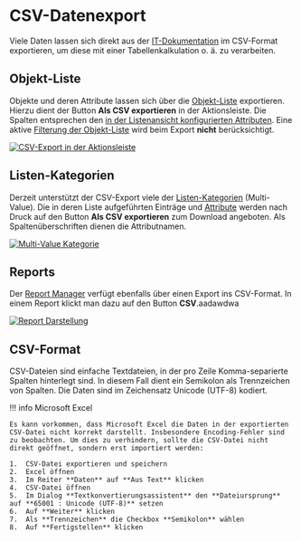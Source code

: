 # CSV-Datenexport

Viele Daten lassen sich direkt aus der [IT-Dokumentation](../glossar.md) im CSV-Format exportieren, um diese mit einer Tabellenkalkulation o. ä. zu verarbeiten.

## Objekt-Liste

Objekte und deren Attribute lassen sich über die [Objekt-Liste](../grundlagen/objekt-liste/index.md) exportieren. Hierzu dient der Button **Als CSV exportieren** in der Aktionsleiste. Die Spalten entsprechen den [in der Listenansicht konfigurierten Attributen](../grundlagen/objekt-liste/listenansicht-konfigurieren.md). Eine aktive [Filterung der Objekt-Liste](../grundlagen/objekt-liste/navigieren-und-filtern.md) wird beim Export **nicht** berücksichtigt.

[![CSV-Export in der Aktionsleiste](../assets/images/de/daten-konsolidieren/csv-datenexport/1-csv-de.png)](../assets/images/de/daten-konsolidieren/csv-datenexport/1-csv-de.png)

## Listen-Kategorien

Derzeit unterstützt der CSV-Export viele der [Listen-Kategorien](../glossar.md) (Multi-Value). Die in deren Liste aufgeführten Einträge und [Attribute](../glossar.md) werden nach Druck auf den Button **Als CSV exportieren** zum Download angeboten. Als Spaltenüberschriften dienen die Attributnamen.

[![Multi-Value Kategorie](../assets/images/de/daten-konsolidieren/csv-datenexport/2-csv-de.png)](../assets/images/de/daten-konsolidieren/csv-datenexport/2-csv-de.png)

## Reports

Der [Report Manager](../auswertungen/report-manager.md) verfügt ebenfalls über einen Export ins CSV-Format. In einem Report klickt man dazu auf den Button **CSV**.aadawdwa

[![Report Darstellung](../assets/images/de/daten-konsolidieren/csv-datenexport/3-csv-de.png)](../assets/images/de/daten-konsolidieren/csv-datenexport/3-csv-de.png)

## CSV-Format

CSV-Dateien sind einfache Textdateien, in der pro Zeile Komma-separierte Spalten hinterlegt sind. In diesem Fall dient ein Semikolon als Trennzeichen von Spalten. Die Daten sind im Zeichensatz Unicode (UTF-8) kodiert.

!!! info Microsoft Excel

    Es kann vorkommen, dass Microsoft Excel die Daten in der exportierten CSV-Datei nicht korrekt darstellt. Insbesondere Encoding-Fehler sind zu beobachten. Um dies zu verhindern, sollte die CSV-Datei nicht direkt geöffnet, sondern erst importiert werden:

    1.  CSV-Datei exportieren und speichern
    2.  Excel öffnen
    3.  Im Reiter **Daten** auf **Aus Text** klicken
    4.  CSV-Datei öffnen
    5.  Im Dialog **Textkonvertierungsassistent** den **Dateiursprung** auf **65001 : Unicode (UTF-8)** setzen
    6.  Auf **Weiter** klicken
    7.  Als **Trennzeichen** die Checkbox **Semikolon** wählen
    8.  Auf **Fertigstellen** klicken